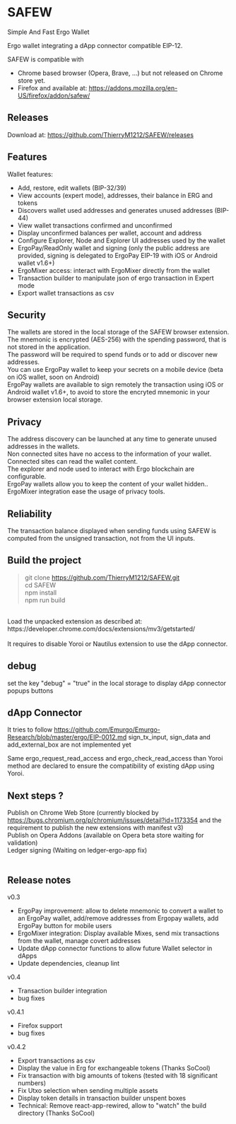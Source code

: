 # SAFEW  

Simple And Fast Ergo Wallet

Ergo wallet integrating a dApp connector compatible EIP-12.

SAFEW is compatible with 
- Chrome based browser (Opera, Brave, ...) but not released on Chrome store yet.
- Firefox and available at: https://addons.mozilla.org/en-US/firefox/addon/safew/

## Releases
Download at: https://github.com/ThierryM1212/SAFEW/releases

## Features
Wallet features:
 - Add, restore, edit wallets (BIP-32/39)
 - View accounts (expert mode), addresses, their balance in ERG and tokens
 - Discovers wallet used addresses and generates unused addresses (BIP-44)
 - View wallet transactions confirmed and unconfirmed
 - Display unconfirmed balances per wallet, account and address
 - Configure Explorer, Node and Explorer UI addresses used by the wallet
 - ErgoPay/ReadOnly wallet and signing (only the public address are provided, signing is delegated to ErgoPay EIP-19 with iOS or Android wallet v1.6+)
 - ErgoMixer access: interact with ErgoMixer directly from the wallet
 - Transaction builder to manipulate json of ergo transaction in Expert mode
 - Export wallet transactions as csv

## Security
The wallets are stored in the local storage of the SAFEW browser extension.<br/>
The mnemonic is encrypted (AES-256) with the spending password, that is not stored in the application.<br/>
The password will be required to spend funds or to add or discover new addresses.<br/>
You can use ErgoPay wallet to keep your secrets on a mobile device (beta on iOS wallet, soon on Android)<br/>
ErgoPay wallets are available to sign remotely the transaction using iOS or Android wallet v1.6+, to avoid to store the encryted mnemonic in your browser extension local storage.<br/>

## Privacy
The address discovery can be launched at any time to generate unused addresses in the wallets.<br/>
Non connected sites have no access to the information of your wallet.<br/>
Connected sites can read the wallet content.<br/>
The explorer and node used to interact with Ergo blockchain are configurable.<br/>
ErgoPay wallets allow you to keep the content of your wallet hidden..<br/>
ErgoMixer integration ease the usage of privacy tools.<br/>

## Reliability
The transaction balance displayed when sending funds using SAFEW is computed from the unsigned transaction, not from the UI inputs.<br/>

## Build the project
> git clone https://github.com/ThierryM1212/SAFEW.git<br/>
> cd SAFEW <br/>
> npm install <br/>
> npm run build <br/>
<br/>
Load the unpacked extension as described at: https://developer.chrome.com/docs/extensions/mv3/getstarted/ <br/>
<br/>
It requires to disable Yoroi or Nautilus extension to use the dApp connector.<br/>

## debug
set the key "debug" = "true" in the local storage to display dApp connector popups buttons

## dApp Connector
It tries to follow https://github.com/Emurgo/Emurgo-Research/blob/master/ergo/EIP-0012.md
sign_tx_input, sign_data and add_external_box are not implemented yet

Same ergo_request_read_access and ergo_check_read_access than Yoroi method are declared to ensure the compatibility of existing dApp using Yoroi.

## Next steps ?
Publish on Chrome Web Store (currently blocked by https://bugs.chromium.org/p/chromium/issues/detail?id=1173354 and the requirement to publish the new extensions with manifest v3)<br/>
Publish on Opera Addons (available on Opera beta store waiting for validation)<br/>
Ledger signing (Waiting on ledger-ergo-app fix)<br/>
<br/>

## Release notes
v0.3
- ErgoPay improvement: allow to delete mnemonic to convert a wallet to an ErgoPay wallet, add/remove addresses from Ergopay wallets, add ErgoPay button for mobile users
- ErgoMixer integration: Display available Mixes, send mix transactions from the wallet, manage covert addresses
- Update dApp connector functions to allow future Wallet selector in dApps
- Update dependencies, cleanup lint

v0.4
- Transaction builder integration
- bug fixes

v0.4.1
- Firefox support
- bug fixes

v0.4.2
- Export transactions as csv
- Display the value in Erg for exchangeable tokens (Thanks SoCool)
- Fix transaction with big amounts of tokens (tested with 18 significant numbers)
- Fix Utxo selection when sending multiple assets
- Display token details in transaction builder unspent boxes
- Technical: Remove react-app-rewired, allow to "watch" the build directory (Thanks SoCool)

